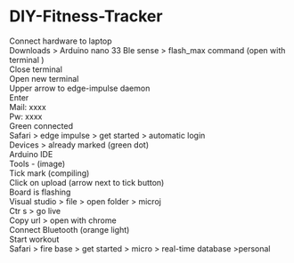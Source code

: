 # DIY-Fitness-Tracker

Connect hardware to laptop<br>
Downloads > Arduino nano 33 Ble sense > flash_max command (open with terminal )<br>
Close terminal<br>
Open new terminal<br>
Upper arrow to edge-impulse daemon<br>
Enter<br>
Mail: xxxx<br>
Pw: xxxx<br>
Green connected<br>
Safari > edge impulse > get started > automatic login<br>
Devices > already marked (green dot)<br>
Arduino IDE<br>
Tools - (image)<br>
Tick mark (compiling)<br>
Click on upload (arrow next to tick button)<br>
Board is flashing<br>
Visual studio > file > open folder > microj<br>
Ctr s > go live<br>
Copy url > open with chrome<br>
Connect Bluetooth (orange light)<br>
Start workout<br>
Safari > fire base > get started > micro > real-time database >personal
